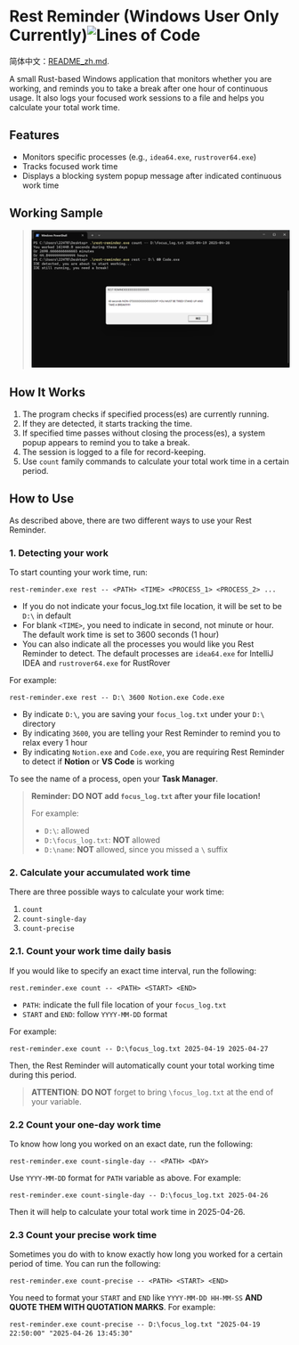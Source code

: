 # Rest Reminder (Windows User Only Currently)![Lines of Code](https://img.shields.io/endpoint?url=https://Emil-Stampfly-He.github.io/rest-reminder/badge.json)

 
简体中文：[README_zh.md](./README-zh_CN.md).

A small Rust-based Windows application that monitors whether you are working, and reminds you to take a break after one hour of continuous usage. It also logs your focused work sessions to a file and helps you calculate your total work time.

## Features

- Monitors specific processes (e.g., `idea64.exe`, `rustrover64.exe`)
- Tracks focused work time
- Displays a blocking system popup message after indicated continuous work time

## Working Sample

> ![Screenshot](Screenshot.png)

## How It Works

1. The program checks if specified process(es) are currently running.
2. If they are detected, it starts tracking the time.
3. If specified time passes without closing the process(es), a system popup appears to remind you to take a break.
4. The session is logged to a file for record-keeping.
5. Use `count` family commands to calculate your total work time in a certain period.

## How to Use
As described above, there are two different ways to use your Rest Reminder.

### 1. Detecting your work

To start counting your work time, run:
```aiignore
rest-reminder.exe rest -- <PATH> <TIME> <PROCESS_1> <PROCESS_2> ...
```
* If you do not indicate your focus_log.txt file location, it will be set to be `D:\` in default
* For blank `<TIME>`, you need to indicate in second, not minute or hour. The default work time is set to 3600 seconds (1 hour)
* You can also indicate all the processes you would like you Rest Reminder to detect. The default processes are `idea64.exe` for IntelliJ IDEA and `rustrover64.exe` for RustRover

For example:
```aiignore
rest-reminder.exe rest -- D:\ 3600 Notion.exe Code.exe
```
* By indicate `D:\`, you are saving your `focus_log.txt` under your `D:\` directory
* By indicating `3600`, you are telling your Rest Reminder to remind you to relax every 1 hour
* By indicating `Notion.exe` and `Code.exe`, you are requiring Rest Reminder to detect if **Notion** or **VS Code** is working

To see the name of a process, open your **Task Manager**.

> **Reminder: DO NOT add `focus_log.txt` after your file location!** 
> 
> For example:
> * `D:\`: allowed
> * `D:\focus_log.txt`: **NOT** allowed
> * `D:\name`: **NOT** allowed, since you missed a `\` suffix

### 2. Calculate your accumulated work time
There are three possible ways to calculate your work time:
1. `count`
2. `count-single-day`
3. `count-precise`

### 2.1. Count your work time daily basis
If you would like to specify an exact time interval, run the following:
```aiignore
rest.reminder.exe count -- <PATH> <START> <END>
```
* `PATH`: indicate the full file location of your `focus_log.txt`
* `START` and `END`: follow `YYYY-MM-DD` format

For example:
```aiignore
rest-reminder.exe count -- D:\focus_log.txt 2025-04-19 2025-04-27
```
Then, the Rest Reminder will automatically count your total working time during this period. 

> **ATTENTION**: **DO NOT** forget to bring `\focus_log.txt` at the end of your <PATH> variable.

### 2.2 Count your one-day work time
To know how long you worked on an exact date, run the following:
```aiignore
rest-reminder.exe count-single-day -- <PATH> <DAY>
```
Use `YYYY-MM-DD` format for `PATH` variable as above. For example:
```aiignore
rest-reminder.exe count-single-day -- D:\focus_log.txt 2025-04-26
```
Then it will help to calculate your total work time in 2025-04-26.

### 2.3 Count your precise work time
Sometimes you do with to know exactly how long you worked for a certain period of time. You can run the following:
```aiignore
rest-reminder.exe count-precise -- <PATH> <START> <END>
```
You need to format your `START` and `END` like `YYYY-MM-DD HH-MM-SS` **AND QUOTE THEM WITH QUOTATION MARKS**. For example:
```aiignore
rest-reminder.exe count-precise -- D:\focus_log.txt "2025-04-19 22:50:00" "2025-04-26 13:45:30"
```

